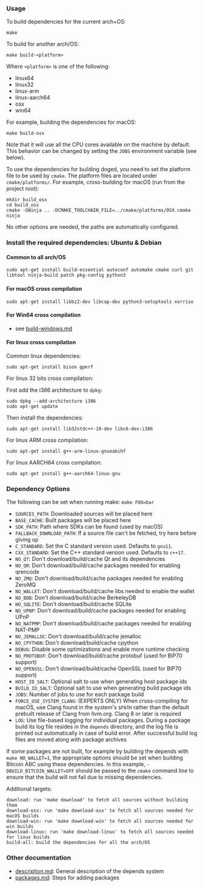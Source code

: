 ### Usage

To build dependencies for the current arch+OS:

    make

To build for another arch/OS:

    make build-<platform>

Where `<platform>` is one of the following:
 - linux64
 - linux32
 - linux-arm
 - linux-aarch64
 - osx
 - win64

For example, building the dependencies for macOS:

    make build-osx

Note that it will use all the CPU cores available on the machine by default.
This behavior can be changed by setting the `JOBS` environment variable (see
below).

To use the dependencies for building doged, you need to set the platform
file to be used by `cmake`.
The platform files are located under `cmake/platforms/`.
For example, cross-building for macOS (run from the project root):

    mkdir build_osx
    cd build_osx
    cmake -GNinja .. -DCMAKE_TOOLCHAIN_FILE=../cmake/platforms/OSX.cmake
    ninja

No other options are needed, the paths are automatically configured.

### Install the required dependencies: Ubuntu & Debian

#### Common to all arch/OS

    sudo apt-get install build-essential autoconf automake cmake curl git libtool ninja-build patch pkg-config python3

#### For macOS cross compilation

    sudo apt-get install libbz2-dev libcap-dev python3-setuptools xorriso

#### For Win64 cross compilation

- see [build-windows.md](../doc/build-windows.md#cross-compilation-for-ubuntu-and-windows-subsystem-for-linux)

#### For linux cross compilation

Common linux dependencies:

    sudo apt-get install bison gperf

For linux 32 bits cross compilation:

First add the i386 architecture to `dpkg`:

    sudo dpkg --add-architecture i386
    sudo apt-get update

Then install the dependencies:

    sudo apt-get install lib32stdc++-10-dev libc6-dev:i386

For linux ARM cross compilation:

    sudo apt-get install g++-arm-linux-gnueabihf

For linux AARCH64 cross compilation:

    sudo apt-get install g++-aarch64-linux-gnu


### Dependency Options

The following can be set when running make: `make FOO=bar`

- `SOURCES_PATH`: Downloaded sources will be placed here
- `BASE_CACHE`: Built packages will be placed here
- `SDK_PATH`: Path where SDKs can be found (used by macOS)
- `FALLBACK_DOWNLOAD_PATH`: If a source file can't be fetched, try here before giving up
- `C_STANDARD`: Set the C standard version used. Defaults to `gnu11`.
- `CXX_STANDARD`: Set the C++ standard version used. Defaults to `c++17`.
- `NO_QT`: Don't download/build/cache Qt and its dependencies
- `NO_QR`: Don't download/build/cache packages needed for enabling qrencode
- `NO_ZMQ`: Don't download/build/cache packages needed for enabling ZeroMQ
- `NO_WALLET`: Don't download/build/cache libs needed to enable the wallet
- `NO_BDB`: Don't download/build/cache BerkeleyDB
- `NO_SQLITE`: Don't download/build/cache SQLite
- `NO_UPNP`: Don't download/build/cache packages needed for enabling UPnP
- `NO_NATPMP`: Don't download/build/cache packages needed for enabling NAT-PMP
- `NO_JEMALLOC`: Don't download/build/cache jemalloc
- `NO_CPYTHON`: Don't download/build/cache cpython
- `DEBUG`: Disable some optimizations and enable more runtime checking
- `NO_PROTOBUF`: Don't download/build/cache protobuf (used for BIP70 support)
- `NO_OPENSSL`: Don't download/build/cache OpenSSL (used for BIP70 support)
- `HOST_ID_SALT`: Optional salt to use when generating host package ids
- `BUILD_ID_SALT`: Optional salt to use when generating build package ids
- `JOBS`: Number of jobs to use for each package build
- `FORCE_USE_SYSTEM_CLANG`: (EXPERTS ONLY) When cross-compiling for macOS, use Clang found in the
  system's `$PATH` rather than the default prebuilt release of Clang
  from llvm.org. Clang 8 or later is required
- `LOG`: Use file-based logging for individual packages. During a package build its log file
  resides in the `depends` directory, and the log file is printed out automatically in case
  of build error. After successful build log files are moved along with package archives

If some packages are not built, for example by building the depends with
`make NO_WALLET=1`, the appropriate options should be set when building Bitcoin
ABC using these dependencies.
In this example, `-DBUILD_BITCOIN_WALLET=OFF` should be passed to the `cmake`
command line to ensure that the build will not fail due to missing dependencies.

Additional targets:

    download: run 'make download' to fetch all sources without building them
    download-osx: run 'make download-osx' to fetch all sources needed for macOS builds
    download-win: run 'make download-win' to fetch all sources needed for win builds
    download-linux: run 'make download-linux' to fetch all sources needed for linux builds
    build-all: build the dependencies for all the arch/OS

### Other documentation

- [description.md](description.md): General description of the depends system
- [packages.md](packages.md): Steps for adding packages

